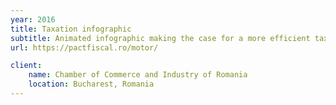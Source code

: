 ```yaml
---
year: 2016
title: Taxation infographic
subtitle: Animated infographic making the case for a more efficient tax collection system for Romania.
url: https://pactfiscal.ro/motor/

client:
    name: Chamber of Commerce and Industry of Romania
    location: Bucharest, Romania
---
```

